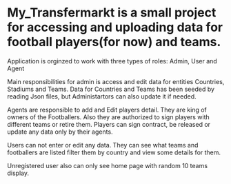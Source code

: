 # My_Transfermarkt is a small project for accessing and uploading data for football players(for now) and teams.

Application is orginzed to work with three types of roles: Admin, User and Agent

Main responsibilities for admin is access and edit data for entities Countries, Stadiums and Teams.
Data for Countries and Teams has been seeded by reading Json files, but Administartors can also update it if needed.

Agents are responsible to add and Edit players detail. They are king of owners of the Footballers. Also they are authorized to sign players with different teams or retire them.
Players can sign contract, be released or update any data only by their agents.

Users can not enter or edit any data. They can see what teams and footballers are listed filter them by country and view some details for them.

Unregistered user also can only see home page with random 10 teams display.
